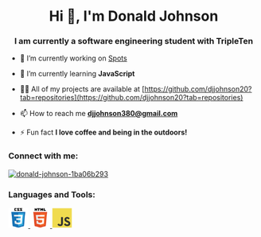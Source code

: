<h1 align="center">Hi 👋, I'm Donald Johnson</h1>
<h3 align="center">I am currently a software engineering student with TripleTen</h3>


- 🔭 I’m currently working on [Spots](https://github.com/djjohnson20/se_project_spots)

- 🌱 I’m currently learning **JavaScript**

- 👨‍💻 All of my projects are available at [https://github.com/djjohnson20?tab=repositories](https://github.com/djjohnson20?tab=repositories)

- 📫 How to reach me **djjohnson380@gmail.com**

- ⚡ Fun fact **I love coffee and being in the outdoors!**

<h3 align="left">Connect with me:</h3>
<p align="left">
<a href="https://linkedin.com/in/donald-johnson-1ba06b293" target="blank"><img align="center" src="https://raw.githubusercontent.com/rahuldkjain/github-profile-readme-generator/master/src/images/icons/Social/linked-in-alt.svg" alt="donald-johnson-1ba06b293" height="30" width="40" /></a>
</p>

<h3 align="left">Languages and Tools:</h3>
<p align="left"> <a href="https://www.w3schools.com/css/" target="_blank" rel="noreferrer"> <img src="https://raw.githubusercontent.com/devicons/devicon/master/icons/css3/css3-original-wordmark.svg" alt="css3" width="40" height="40"/> </a> <a href="https://www.w3.org/html/" target="_blank" rel="noreferrer"> <img src="https://raw.githubusercontent.com/devicons/devicon/master/icons/html5/html5-original-wordmark.svg" alt="html5" width="40" height="40"/> </a> <a href="https://developer.mozilla.org/en-US/docs/Web/JavaScript" target="_blank" rel="noreferrer"> <img src="https://raw.githubusercontent.com/devicons/devicon/master/icons/javascript/javascript-original.svg" alt="javascript" width="40" height="40"/> </a> </p>


